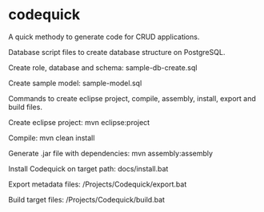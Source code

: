 # codequick
A quick methody to generate code for CRUD applications.

Database script files to create database structure on PostgreSQL.

Create role, database and schema:
sample-db-create.sql

Create sample model:
sample-model.sql

Commands to create eclipse project, compile, assembly, install, export and build files.

Create eclipse project:
mvn eclipse:project

Compile:
mvn clean install

Generate .jar file with dependencies:
mvn assembly:assembly

Install Codequick on target path:
docs/install.bat

Export metadata files:
/Projects/Codequick/export.bat

Build target files:
/Projects/Codequick/build.bat

